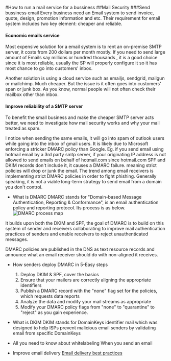 #How to run a mail service for a bussiness
##Mail Security
###Send bussiness email
Every business need an Email system to send invoice, quote, design, promotion information and etc. Their requirement for email system includes two key element: cheaper and reliable.

#### Economic emails service
Most expensive solution for a email system is to rent an on-premise SMTP server, it costs from 200 dollars per month mostly. If you need to send large amount of Emails say millions or hundred thousands , it is a good choice since it is most reliable, usually the SP will properly configure it so it has most chance to go into customers' inbox.

Another solution is using a cloud service such as emailjs, sendgrid, mailgun or mailchimp. Much cheaper. But the issue is it often goes into customers' span or junk box. As you know, normal people will not often check their mailbox other than inbox.

#### Improve reliability of a SMTP server
To benefit the small business and make the cheaper SMTP server acts better, we need to investigate how mail security works and why your mail treated as spam.   

I notice when sending the same emails, it will go into spam of outlook users while going into the inbox of gmail users. It is likely due to Microsoft enforcing a stricker DMARC policy than Google. Eg. if you send email using hotmail email by a 3rd party smtp server, if your originating IP address is not allowed to send emails on behalf of hotmail.com since hotmail.com SPF and DKIM records don't include it, it causes a DMARC failure. meaning strict policies will drop or junk the email. The trend among email receivers is implementing strict DMARC policies in order to fight phishing. Generally speaking, it is not a viable long-term strategy to send email from a domain you don't control.    

* What is DMARC
DMARC stands for "Domain-based Message Authentication, Reporting & Conformance", is an email authentication policy and reporting protocol. Its process is as below.  
![DMARC process map](https://dmarc.org/wp-content/uploads/2015/02/DMARC_author-to-recipient_flow.jpg)

It builds upon both the DKIM and SPF, the goal of DMARC is to build on this system of sender and receivers collaborating to improve mail authentication practices of senders and enable receivers to reject unauthenticated messages.

DMARC policies are published in the DNS as text resource records and announce what an email receiver should do with non-aligned it receives.

* How senders deploy DMARC in 5-Easy steps
   1. Deploy DKIM & SPF, cover the basics
   2. Ensure that your mailers are correctly aligning the appropriate identifiers
   3. Publish a DMARC record with the "none" flag set for the policies, which requests data reports
   4. Analyze the data and modify your mail streams as appropriate
   5. Modify your DMARC policy flags from "none" to "quarantine" to "reject" as you gain experience.

* What is DKIM
DKIM stands for DomainKeys identifier mail which was designed to help ISPs prevent malicious email senders by validating email from specific DomainKeys   

* All you need to know about whitelabeling
When you send an email

* Improve email delivery
[Email delivery best practices](https://sendgrid.com/resource/email-deliverability/?mc=email&mcd=GSFreeearly&utm_medium=email&utm_source=nurture&cvosrc=email.nurture.GSFreeearly&utm_campaign=GSFreeearly&mkt_tok=eyJpIjoiWVRRelpEa3lOakJrWVRBMSIsInQiOiJpSWpXWGQwTDNDTlI1Z001QlBLcDl1b2hqRENobldveTFOZlZrOHB6MlViNzBIbjFGY0sweDdROHBDT2c0ajBRSU9qd3o1eDEyR2FzS29udTVtVGNpcklOeVMzVExURkZGaGVicEtaV1g1clc4dVpqOWs2M1V2RzVxd3ZUSnJ5SyJ9#reputation)
